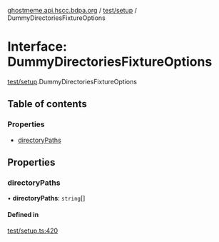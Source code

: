 [ghostmeme.api.hscc.bdpa.org][1] / [test/setup][2] /
DummyDirectoriesFixtureOptions

# Interface: DummyDirectoriesFixtureOptions

[test/setup][2].DummyDirectoriesFixtureOptions

## Table of contents

### Properties

- [directoryPaths][3]

## Properties

### directoryPaths

• **directoryPaths**: `string`\[]

#### Defined in

[test/setup.ts:420][4]

[1]: ../README.md
[2]: ../modules/test_setup.md
[3]: test_setup.DummyDirectoriesFixtureOptions.md#directorypaths
[4]:
  https://github.com/nhscc/ghostmeme.api.hscc.bdpa.org/blob/331c113/test/setup.ts#L420
